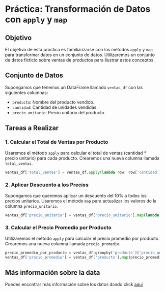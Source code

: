 # Práctica: Transformación de Datos con `apply` y `map`

## Objetivo
El objetivo de esta práctica es familiarizarse con los métodos `apply` y `map` para transformar datos en un conjunto de datos. Utilizaremos un conjunto de datos ficticio sobre ventas de productos para ilustrar estos conceptos.

## Conjunto de Datos
Supongamos que tenemos un DataFrame llamado `ventas_df` con las siguientes columnas:

- `producto`: Nombre del producto vendido.
- `cantidad`: Cantidad de unidades vendidas.
- `precio_unitario`: Precio unitario del producto.

## Tareas a Realizar

### 1. Calcular el Total de Ventas por Producto
Usaremos el método `apply` para calcular el total de ventas (cantidad * precio unitario) para cada producto. Crearemos una nueva columna llamada `total_ventas`.

```python
ventas_df['total_ventas'] = ventas_df.apply(lambda row: row['cantidad'] * row['precio_unitario'], axis=1)
```

### 2. Aplicar Descuento a los Precios
Supongamos que queremos aplicar un descuento del 10% a todos los precios unitarios. Usaremos el método `map` para actualizar los valores de la columna `precio_unitario`.

```python
ventas_df['precio_unitario'] = ventas_df['precio_unitario'].map(lambda precio: precio * 0.9)
```

### 3. Calcular el Precio Promedio por Producto
Utilizaremos el método `apply` para calcular el precio promedio por producto. Crearemos una nueva columna llamada `precio_promedio`.

```python
precio_promedio_por_producto = ventas_df.groupby('producto')['precio_unitario'].mean()
ventas_df['precio_promedio'] = ventas_df['producto'].map(precio_promedio_por_producto)
```

## Más información sobre la data
Puedes encontrar más información sobre los datos dando click [aqui](https://www.kaggle.com/datasets/aungpyaeap/supermarket-sales)